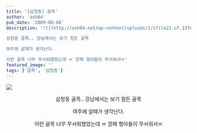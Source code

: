 ```yaml
---
title: '[삼청동] 골목'
author: 'ash84'
pub_date: '2009-08-08'
description: '![](http://ash84.net/wp-content/uploads/1/cfile21.uf.137AC9104A7CE5D8A3B627.jpg)

삼청동 골목.. 강남에서는 보기 힘든 골목

여주에 살때가 생각난다.

이런 골목 너무 무서워했었는데 ㅠ 깡패 형아들이 무서워서ㅠ'
featured_image: ''
tags: ['골목', '삼청동']
---
```



![](http://ash84.net/wp-content/uploads/1/cfile21.uf.137AC9104A7CE5D8A3B627.jpg)

<div style="TEXT-ALIGN: center">삼청동 골목.. 강남에서는 보기 힘든 골목

여주에 살때가 생각난다.

이런 골목 너무 무서워했었는데 ㅠ 깡패 형아들이 무서워서ㅠ

</div>

